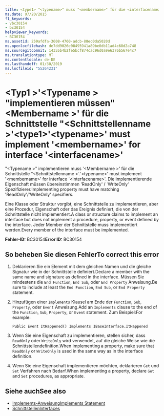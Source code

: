 ```yaml
---
title: <type1> "<typename>" muss "<membername>" für die <interfacename>-Schnittstelle implementieren.
ms.date: 07/20/2015
f1_keywords:
- vbc30154
- bc30154
helpviewer_keywords:
- BC30154
ms.assetid: 259afdfa-3608-4760-adcb-88ec0da5020d
ms.openlocfilehash: de7dd9026e08495941a89be0db11ad4c68d2a748
ms.sourcegitcommit: 14355b4b2fe5bcf874cac96d0a9e6376b567e4c7
ms.translationtype: MT
ms.contentlocale: de-DE
ms.lasthandoff: 01/30/2019
ms.locfileid: "55264231"
---
```

# <a name="type1typename-must-implement-membername-for-interface-interfacename"></a><span data-ttu-id="dde3b-102">\<Typ1 >'\<Typename > "implementieren müssen"\<Membername >' für die Schnittstelle "\<Schnittstellenname >'</span><span class="sxs-lookup"><span data-stu-id="dde3b-102">\<type1>'\<typename>' must implement '\<membername>' for interface '\<interfacename>'</span></span>
<span data-ttu-id="dde3b-103">"\<Typename >" implementieren muss '\<Membername >' für die Schnittstelle "\<Schnittstellenname >'.</span><span class="sxs-lookup"><span data-stu-id="dde3b-103">'\<typename>' must implement '\<membername>' for interface '\<interfacename>'.</span></span> <span data-ttu-id="dde3b-104">Die implementierende Eigenschaft müssen übereinstimmen 'ReadOnly' / 'WriteOnly' Spezifizierer.</span><span class="sxs-lookup"><span data-stu-id="dde3b-104">Implementing property must have matching 'ReadOnly'/'WriteOnly' specifiers.</span></span>  
  
 <span data-ttu-id="dde3b-105">Eine Klasse oder Struktur vorgibt, eine Schnittstelle zu implementieren, aber eine Prozedur, Eigenschaft oder das Ereignis definiert, die von der Schnittstelle nicht implementiert.</span><span class="sxs-lookup"><span data-stu-id="dde3b-105">A class or structure claims to implement an interface but does not implement a procedure, property, or event defined by the interface.</span></span> <span data-ttu-id="dde3b-106">Jeder Member der Schnittstelle muss implementiert werden.</span><span class="sxs-lookup"><span data-stu-id="dde3b-106">Every member of the interface must be implemented.</span></span>  
  
 <span data-ttu-id="dde3b-107">**Fehler-ID:** BC30154</span><span class="sxs-lookup"><span data-stu-id="dde3b-107">**Error ID:** BC30154</span></span>  
  
## <a name="to-correct-this-error"></a><span data-ttu-id="dde3b-108">So beheben Sie diesen Fehler</span><span class="sxs-lookup"><span data-stu-id="dde3b-108">To correct this error</span></span>  
  
1.  <span data-ttu-id="dde3b-109">Deklarieren Sie ein Element mit dem gleichen Namen und die gleiche Signatur wie in der Schnittstelle definiert.</span><span class="sxs-lookup"><span data-stu-id="dde3b-109">Declare a member with the same name and signature as defined in the interface.</span></span> <span data-ttu-id="dde3b-110">Müssen Sie mindestens die `End Function`, `End Sub`, oder `End Property` Anweisung.</span><span class="sxs-lookup"><span data-stu-id="dde3b-110">Be sure to include at least the `End Function`, `End Sub`, or `End Property` statement.</span></span>  
  
2.  <span data-ttu-id="dde3b-111">Hinzufügen einer `Implements` Klausel am Ende der `Function`, `Sub`, `Property`, oder `Event` Anweisung.</span><span class="sxs-lookup"><span data-stu-id="dde3b-111">Add an `Implements` clause to the end of the `Function`, `Sub`, `Property`, or `Event` statement.</span></span> <span data-ttu-id="dde3b-112">Zum Beispiel:</span><span class="sxs-lookup"><span data-stu-id="dde3b-112">For example:</span></span>  
  
    ```  
    Public Event ItHappened() Implements IBaseInterface.ItHappened  
    ```  
  
3.  <span data-ttu-id="dde3b-113">Wenn Sie eine Eigenschaft zu implementieren, stellen sicher, dass `ReadOnly` oder `WriteOnly` wird verwendet, auf die gleiche Weise wie die Schnittstellendefinition.</span><span class="sxs-lookup"><span data-stu-id="dde3b-113">When implementing a property, make sure that `ReadOnly` or `WriteOnly` is used in the same way as in the interface definition.</span></span>  
  
4.  <span data-ttu-id="dde3b-114">Wenn Sie eine Eigenschaft implementieren möchten, deklarieren `Get` und `Set` Verfahren nach Bedarf.</span><span class="sxs-lookup"><span data-stu-id="dde3b-114">When implementing a property, declare `Get` and `Set` procedures, as appropriate.</span></span>  
  
## <a name="see-also"></a><span data-ttu-id="dde3b-115">Siehe auch</span><span class="sxs-lookup"><span data-stu-id="dde3b-115">See also</span></span>
- [<span data-ttu-id="dde3b-116">Implements-Anweisung</span><span class="sxs-lookup"><span data-stu-id="dde3b-116">Implements Statement</span></span>](../../../visual-basic/language-reference/statements/implements-statement.md)
- [<span data-ttu-id="dde3b-117">Schnittstellen</span><span class="sxs-lookup"><span data-stu-id="dde3b-117">Interfaces</span></span>](../../../visual-basic/programming-guide/language-features/interfaces/index.md)

